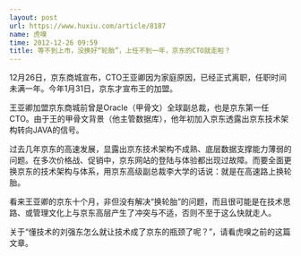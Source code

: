```yaml
---
layout: post
url: https://www.huxiu.com/article/8187
name: 虎嗅
time: 2012-12-26 09:59
title: 等不到上市，没换好“轮胎”，上任不到一年，京东的CTO就走啦？
---
```

12月26日，京东商城宣布，CTO王亚卿因为家庭原因，已经正式离职，任职时间未满一年。今年1月31日，京东才宣布王的加盟。

王亚卿加盟京东商城前曾是Oracle（甲骨文）全球副总裁，也是京东第一任CTO。由于王的甲骨文背景（他主管数据库），他年初加入京东透露出京东技术架构转向JAVA的信号。

过去几年京东的高速发展，显露出京东技术架构不成熟、底层数据支撑能力薄弱的问题。在多次价格战、促销中，京东网站的登陆与体验都出现过故障。而要全面更换京东的技术架构与体系，用京东高级副总裁李大学的话说：就是在高速路上换轮胎。

看来王亚卿的京东十个月，非但没有解决“换轮胎”的问题，而且很可能是在技术思路、或管理文化上与京东高层产生了冲突与不适，否则不至于这么快就走人。

关于“懂技术的刘强东怎么就让技术成了京东的瓶颈了呢？”，请看虎嗅之前的这篇文章。


